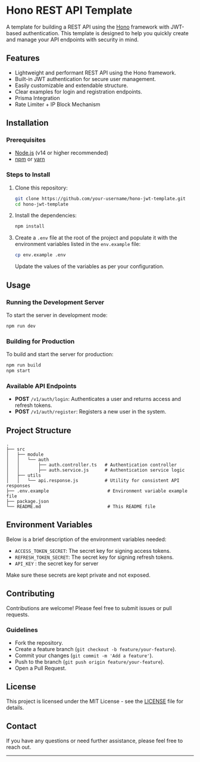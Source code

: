 
# Hono REST API Template

A template for building a REST API using the [Hono](https://hono.dev/) framework with JWT-based authentication. This template is designed to help you quickly create and manage your API endpoints with security in mind.

## Features

- Lightweight and performant REST API using the Hono framework.
- Built-in JWT authentication for secure user management.
- Easily customizable and extendable structure.
- Clear examples for login and registration endpoints.
- Prisma Integration
- Rate Limiter + IP Block Mechanism

## Installation

### Prerequisites

- [Node.js](https://nodejs.org/) (v14 or higher recommended)
- [npm](https://www.npmjs.com/) or [yarn](https://yarnpkg.com/)

### Steps to Install

1. Clone this repository:

   ```bash
   git clone https://github.com/your-username/hono-jwt-template.git
   cd hono-jwt-template
   ```

2. Install the dependencies:

   ```bash
   npm install
   ```

3. Create a `.env` file at the root of the project and populate it with the environment variables listed in the `env.example` file:

   ```bash
   cp env.example .env
   ```

   Update the values of the variables as per your configuration.

## Usage

### Running the Development Server

To start the server in development mode:

```bash
npm run dev
```

### Building for Production

To build and start the server for production:

```bash
npm run build
npm start
```

### Available API Endpoints

- **POST** `/v1/auth/login`: Authenticates a user and returns access and refresh tokens.
- **POST** `/v1/auth/register`: Registers a new user in the system.

## Project Structure

```
.
├── src
│   ├── module
│   │   └── auth
│   │       ├── auth.controller.ts   # Authentication controller
│   │       ├── auth.service.js      # Authentication service logic
│   ├── utils
│   │   └── api.response.js          # Utility for consistent API responses
├── .env.example                      # Environment variable example file
├── package.json
└── README.md                         # This README file
```

## Environment Variables

Below is a brief description of the environment variables needed:

- `ACCESS_TOKEN_SECRET`: The secret key for signing access tokens.
- `REFRESH_TOKEN_SECRET`: The secret key for signing refresh tokens.
- `API_KEY` : the secret key for server

Make sure these secrets are kept private and not exposed.

## Contributing

Contributions are welcome! Please feel free to submit issues or pull requests.

### Guidelines

- Fork the repository.
- Create a feature branch (`git checkout -b feature/your-feature`).
- Commit your changes (`git commit -m 'Add a feature'`).
- Push to the branch (`git push origin feature/your-feature`).
- Open a Pull Request.

## License

This project is licensed under the MIT License - see the [LICENSE](LICENSE) file for details.

## Contact

If you have any questions or need further assistance, please feel free to reach out.

---

